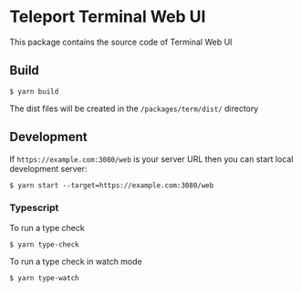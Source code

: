 # Teleport Terminal Web UI

This package contains the source code of Terminal Web UI

## Build

```
$ yarn build
```

The dist files will be created in the `/packages/term/dist/` directory


## Development

If `https://example.com:3080/web` is your server URL then you can
start local development server:

```
$ yarn start --target=https://example.com:3080/web
```

### Typescript

To run a type check

```
$ yarn type-check
```

To run a type check in watch mode

```
$ yarn type-watch
```
